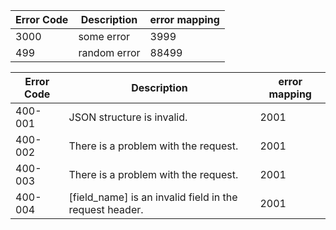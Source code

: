 | Error Code | Description  | error mapping |
|------------|--------------|---------------|
| 3000       | some error   | 3999          |
| 499        | random error | 88499         |



|  Error Code | Description | error mapping |
| --- | --- | --- |
|  400-001 | JSON structure is invalid. | 2001 |
|  400-002 | There is a problem with the request. | 2001 |
|  400-003 | There is a problem with the request. | 2001 |
|  400-004 | [field_name] is an invalid field in the request header. | 2001 |
